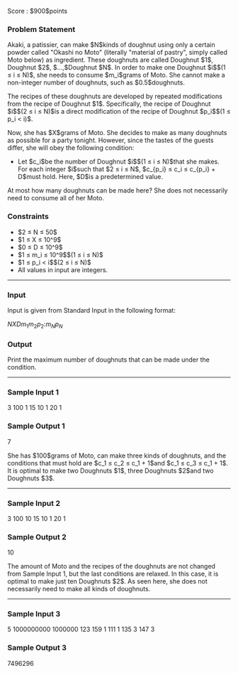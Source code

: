 
<div>

<span>

<span>

<p>
Score : $900$points
</p>

<div>

<section>

### **Problem Statement**

<p>
Akaki, a patissier, can make $N$kinds of doughnut using only a certain powder called "Okashi no Moto" (literally "material of pastry", simply called Moto below) as ingredient. These doughnuts are called Doughnut $1$, Doughnut $2$, $...,$Doughnut $N$. In order to make one Doughnut $i$$(1 ≤ i ≤ N)$, she needs to consume $m_i$grams of Moto. She cannot make a non-integer number of doughnuts, such as $0.5$doughnuts.
</p>

<p>
The recipes of these doughnuts are developed by repeated modifications from the recipe of Doughnut $1$. Specifically, the recipe of Doughnut $i$$(2 ≤ i ≤ N)$is a direct modification of the recipe of Doughnut $p_i$$(1 ≤ p_i < i)$.
</p>

<p>
Now, she has $X$grams of Moto. She decides to make as many doughnuts as possible for a party tonight. However, since the tastes of the guests differ, she will obey the following condition:
</p>

<ul>

<li>
Let $c_i$be the number of Doughnut $i$$(1 ≤ i ≤ N)$that she makes. For each integer $i$such that $2 ≤ i ≤ N$, $c_{p_i} ≤ c_i ≤ c_{p_i} + D$must hold. Here, $D$is a predetermined value.
</li>

</ul>

<p>
At most how many doughnuts can be made here? She does not necessarily need to consume all of her Moto.
</p>

</section>

</div>

<div>

<section>

### **Constraints**

<ul>

<li>
$2 ≤ N ≤ 50$
</li>

<li>
$1 ≤ X ≤ 10^9$
</li>

<li>
$0 ≤ D ≤ 10^9$
</li>

<li>
$1 ≤ m_i ≤ 10^9$$(1 ≤ i ≤ N)$
</li>

<li>
$1 ≤ p_i < i$$(2 ≤ i ≤ N)$
</li>

<li>
All values in input are integers.
</li>

</ul>

</section>

</div>

---

<div>

<div>

<section>

### **Input**

<p>
Input is given from Standard Input in the following format:
</p>

<div>

$N$$X$$D$$m_1$$m_2$$p_2$$:$$m_N$$p_N$
</div>

</section>

</div>

<div>

<section>

### **Output**

<p>
Print the maximum number of doughnuts that can be made under the condition.
</p>

</section>

</div>

</div>

---

<div>

<section>

### **Sample Input 1**

<div>

3 100 1
15
10 1
20 1

</div>

</section>

</div>

<div>

<section>

### **Sample Output 1**

<div>

7

</div>

<p>
She has $100$grams of Moto, can make three kinds of doughnuts, and the conditions that must hold are $c_1 ≤ c_2 ≤ c_1 + 1$and $c_1 ≤ c_3 ≤ c_1 + 1$. It is optimal to make two Doughnuts $1$, three Doughnuts $2$and two Doughnuts $3$.
</p>

</section>

</div>

---

<div>

<section>

### **Sample Input 2**

<div>

3 100 10
15
10 1
20 1

</div>

</section>

</div>

<div>

<section>

### **Sample Output 2**

<div>

10

</div>

<p>
The amount of Moto and the recipes of the doughnuts are not changed from Sample Input 1, but the last conditions are relaxed. In this case, it is optimal to make just ten Doughnuts $2$. As seen here, she does not necessarily need to make all kinds of doughnuts.
</p>

</section>

</div>

---

<div>

<section>

### **Sample Input 3**

<div>

5 1000000000 1000000
123
159 1
111 1
135 3
147 3

</div>

</section>

</div>

<div>

<section>

### **Sample Output 3**

<div>

7496296

</div>

</section>

</div>

</span>

</span>

</div>
